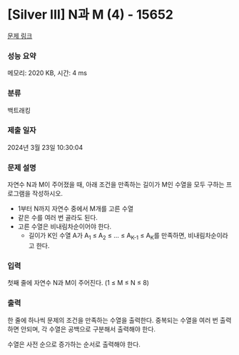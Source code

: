 # [Silver III] N과 M (4) - 15652 

[문제 링크](https://www.acmicpc.net/problem/15652) 

### 성능 요약

메모리: 2020 KB, 시간: 4 ms

### 분류

백트래킹

### 제출 일자

2024년 3월 23일 10:30:04

### 문제 설명

<p style="user-select: auto !important;">자연수 N과 M이 주어졌을 때, 아래 조건을 만족하는 길이가 M인 수열을 모두 구하는 프로그램을 작성하시오.</p>

<ul style="user-select: auto !important;">
	<li style="user-select: auto !important;">1부터 N까지 자연수 중에서 M개를 고른 수열</li>
	<li style="user-select: auto !important;">같은 수를 여러 번 골라도 된다.</li>
	<li style="user-select: auto !important;">고른 수열은 비내림차순이어야 한다.
	<ul style="user-select: auto !important;">
		<li style="user-select: auto !important;">길이가 K인 수열 A가 A<sub style="user-select: auto !important;">1</sub> ≤ A<sub style="user-select: auto !important;">2</sub> ≤ ... ≤ A<sub style="user-select: auto !important;">K-1</sub> ≤ A<sub style="user-select: auto !important;">K</sub>를 만족하면, 비내림차순이라고 한다.</li>
	</ul>
	</li>
</ul>

### 입력 

 <p style="user-select: auto !important;">첫째 줄에 자연수 N과 M이 주어진다. (1 ≤ M ≤ N ≤ 8)</p>

### 출력 

 <p style="user-select: auto !important;">한 줄에 하나씩 문제의 조건을 만족하는 수열을 출력한다. 중복되는 수열을 여러 번 출력하면 안되며, 각 수열은 공백으로 구분해서 출력해야 한다.</p>

<p style="user-select: auto !important;">수열은 사전 순으로 증가하는 순서로 출력해야 한다.</p>

